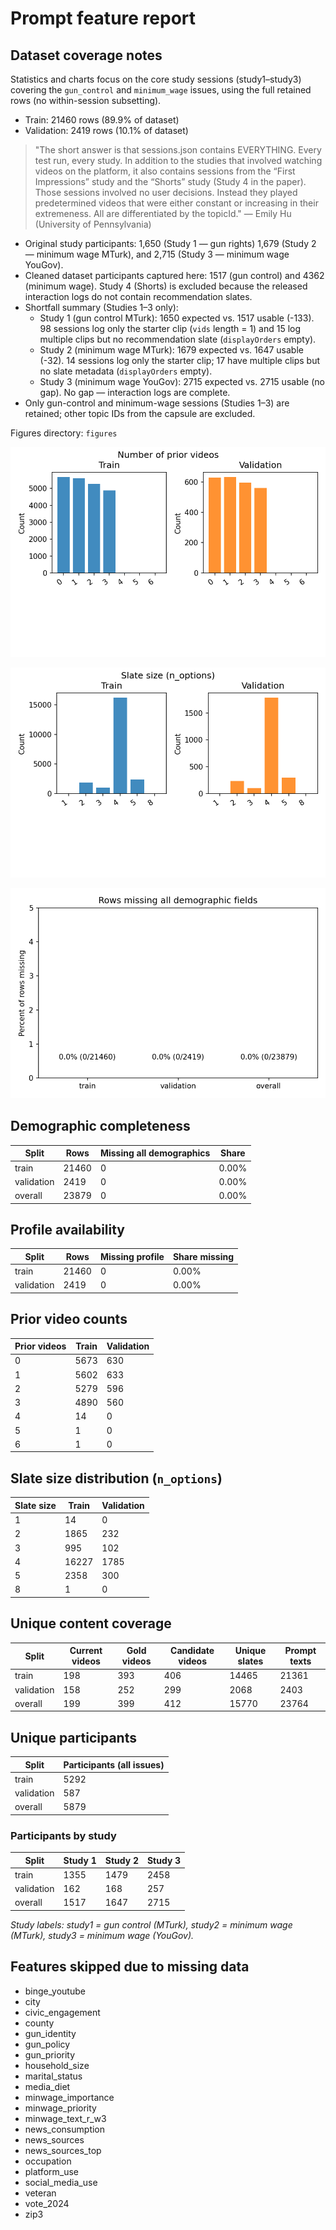 # Prompt feature report

## Dataset coverage notes

Statistics and charts focus on the core study sessions (study1–study3) covering the `gun_control` and `minimum_wage` issues, using the full retained rows (no within-session subsetting).

- Train: 21460 rows (89.9% of dataset)
- Validation: 2419 rows (10.1% of dataset)

> "The short answer is that sessions.json contains EVERYTHING.
Every test run, every study.
In addition to the studies that involved watching videos on the platform,
it also contains sessions from the “First Impressions” study and the “Shorts” study
(Study 4 in the paper).
Those sessions involved no user decisions.
Instead they played predetermined videos that were
either constant or increasing in their extremeness.
All are differentiated by the topicId." — Emily Hu (University of Pennsylvania)

- Original study participants: 1,650 (Study 1 — gun rights)
  1,679 (Study 2 — minimum wage MTurk), and 2,715 (Study 3 — minimum wage YouGov).
- Cleaned dataset participants captured here: 1517 (gun control) and 4362 (minimum wage).
  Study 4 (Shorts) is excluded because the released interaction logs
  do not contain recommendation slates.
- Shortfall summary (Studies 1–3 only):
  - Study 1 (gun control MTurk): 1650 expected vs. 1517 usable (-133).
    98 sessions log only the starter clip (`vids` length = 1) and 15 log multiple clips but no recommendation slate (`displayOrders` empty).
  - Study 2 (minimum wage MTurk): 1679 expected vs. 1647 usable (-32).
    14 sessions log only the starter clip; 17 have multiple clips but no slate metadata (`displayOrders` empty).
  - Study 3 (minimum wage YouGov): 2715 expected vs. 2715 usable (no gap).
    No gap — interaction logs are complete.
- Only gun-control and minimum-wage sessions (Studies 1–3) are retained;
  other topic IDs from the capsule are excluded.

Figures directory: `figures`

![Prior history distribution](figures/prior_history_counts.png)

![Slate size distribution](figures/slate_size_counts.png)

![Demographic coverage](figures/demographic_missing_counts.png)

## Demographic completeness

| Split | Rows | Missing all demographics | Share |
|-------|------|--------------------------|-------|
| train | 21460 | 0 | 0.00% |
| validation | 2419 | 0 | 0.00% |
| overall | 23879 | 0 | 0.00% |

## Profile availability

| Split | Rows | Missing profile | Share missing |
|-------|------|-----------------|---------------|
| train | 21460 | 0 | 0.00% |
| validation | 2419 | 0 | 0.00% |

## Prior video counts

| Prior videos | Train | Validation |
|--------------|-------|------------|
| 0 | 5673 | 630 |
| 1 | 5602 | 633 |
| 2 | 5279 | 596 |
| 3 | 4890 | 560 |
| 4 | 14 | 0 |
| 5 | 1 | 0 |
| 6 | 1 | 0 |

## Slate size distribution (`n_options`)

| Slate size | Train | Validation |
|------------|-------|------------|
| 1 | 14 | 0 |
| 2 | 1865 | 232 |
| 3 | 995 | 102 |
| 4 | 16227 | 1785 |
| 5 | 2358 | 300 |
| 8 | 1 | 0 |

## Unique content coverage

| Split | Current videos | Gold videos | Candidate videos | Unique slates | Prompt texts |
|-------|----------------|-------------|------------------|---------------|--------------|
| train | 198 | 393 | 406 | 14465 | 21361 |
| validation | 158 | 252 | 299 | 2068 | 2403 |
| overall | 199 | 399 | 412 | 15770 | 23764 |

## Unique participants

| Split | Participants (all issues) |
|-------|---------------------------|
| train | 5292 |
| validation | 587 |
| overall | 5879 |

### Participants by study

| Split | Study 1 | Study 2 | Study 3 |
|-------|---------|---------|---------|
| train | 1355 | 1479 | 2458 |
| validation | 162 | 168 | 257 |
| overall | 1517 | 1647 | 2715 |

_Study labels: study1 = gun control (MTurk), study2 = minimum wage (MTurk), study3 = minimum wage (YouGov)._

## Features skipped due to missing data

- binge_youtube
- city
- civic_engagement
- county
- gun_identity
- gun_policy
- gun_priority
- household_size
- marital_status
- media_diet
- minwage_importance
- minwage_priority
- minwage_text_r_w3
- news_consumption
- news_sources
- news_sources_top
- occupation
- platform_use
- social_media_use
- veteran
- vote_2024
- zip3
